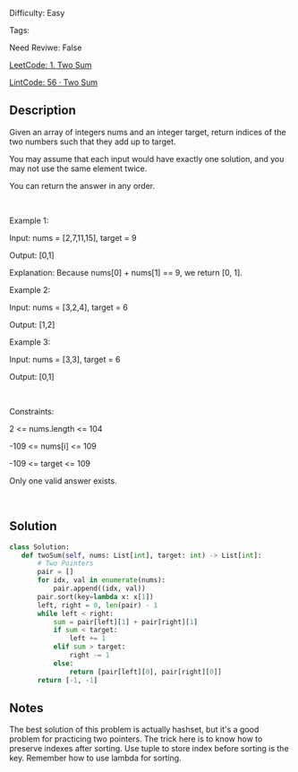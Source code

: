 Difficulty: Easy

Tags: 

Need Reviwe: False

[LeetCode: 1. Two Sum](https://leetcode.com/problems/two-sum/)

[LintCode: 56 · Two Sum](https://lintcode.com/problem/56 )

## Description 

Given an array of integers nums and an integer target, return indices of the two numbers such that they add up to target.

You may assume that each input would have exactly one solution, and you may not use the same element twice.

You can return the answer in any order.

 

Example 1:



Input: nums = [2,7,11,15], target = 9

Output: [0,1]

Explanation: Because nums[0] + nums[1] == 9, we return [0, 1].



Example 2:



Input: nums = [3,2,4], target = 6

Output: [1,2]



Example 3:



Input: nums = [3,3], target = 6

Output: [0,1]



 

Constraints:



2 <= nums.length <= 104

-109 <= nums[i] <= 109

-109 <= target <= 109

Only one valid answer exists.



 

## Solution 
 ```python 
class Solution:
    def twoSum(self, nums: List[int], target: int) -> List[int]:
        # Two Pointers
        pair = []
        for idx, val in enumerate(nums):
            pair.append((idx, val))
        pair.sort(key=lambda x: x[1])
        left, right = 0, len(pair) - 1
        while left < right:
            sum = pair[left][1] + pair[right][1]
            if sum < target:
                left += 1
            elif sum > target:
                right -= 1
            else:
                return [pair[left][0], pair[right][0]]
        return [-1, -1]
 ``` 
## Notes
The best solution of this problem is actually hashset, but it's a good problem for practicing two pointers. The trick here is to know how to
preserve indexes after sorting. Use tuple to store index before sorting is the key. Remember how to use lambda for sorting.
